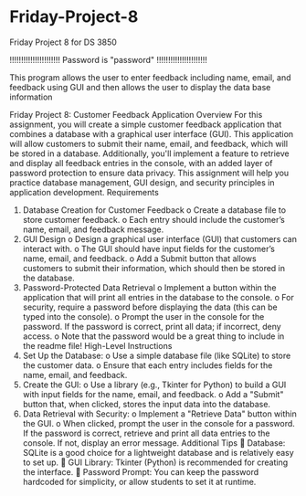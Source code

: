 # Friday-Project-8
Friday Project 8 for DS 3850

!!!!!!!!!!!!!!!!!!!!!!
Password is "password"
!!!!!!!!!!!!!!!!!!!!!!

This program allows the user to enter feedback including name, email, and feedback using GUI and then allows the user to display the data base information

Friday Project 8: Customer Feedback
Application
Overview
For this assignment, you will create a simple customer feedback application
that combines a database with a graphical user interface (GUI). This
application will allow customers to submit their name, email, and feedback,
which will be stored in a database. Additionally, you'll implement a feature to
retrieve and display all feedback entries in the console, with an added layer
of password protection to ensure data privacy. This assignment will help you
practice database management, GUI design, and security principles in
application development.
Requirements
1. Database Creation for Customer Feedback
o Create a database file to store customer feedback.
o Each entry should include the customer’s name, email, and
feedback message.
2. GUI Design
o Design a graphical user interface (GUI) that customers can
interact with.
o The GUI should have input fields for the customer’s name, email,
and feedback.
o Add a Submit button that allows customers to submit their
information, which should then be stored in the database.
3. Password-Protected Data Retrieval
o Implement a button within the application that will print all
entries in the database to the console.
o For security, require a password before displaying the data (this
can be typed into the console).
o Prompt the user in the console for the password. If the password
is correct, print all data; if incorrect, deny access.
o Note that the password would be a great thing to include in the
readme file!
High-Level Instructions
1. Set Up the Database:
o Use a simple database file (like SQLite) to store the customer
data.
o Ensure that each entry includes fields for the name, email, and
feedback.
2. Create the GUI:
o Use a library (e.g., Tkinter for Python) to build a GUI with input
fields for the name, email, and feedback.
o Add a "Submit" button that, when clicked, stores the input data
into the database.
3. Data Retrieval with Security:
o Implement a "Retrieve Data" button within the GUI.
o When clicked, prompt the user in the console for a password. If
the password is correct, retrieve and print all data entries to the
console. If not, display an error message.
Additional Tips
 Database: SQLite is a good choice for a lightweight database and is
relatively easy to set up.
 GUI Library: Tkinter (Python) is recommended for creating the
interface.
 Password Prompt: You can keep the password hardcoded for
simplicity, or allow students to set it at runtime.